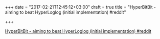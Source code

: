 +++
date = "2017-02-21T12:45:12+03:00"
draft = true
title = "HyperBitBit - aiming to beat HyperLoglog (initial implementation)  #reddit"

+++

<p><a href="https://t.co/9lbAJS12kY">HyperBitBit - aiming to beat HyperLoglog (initial implementation)  #reddit</a></p>
